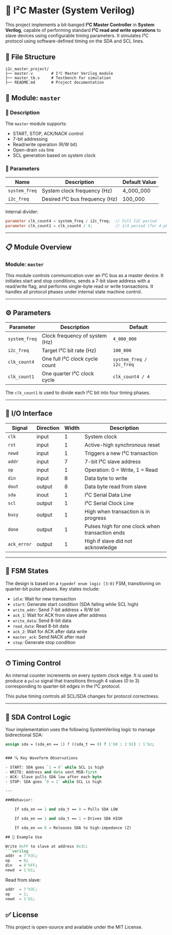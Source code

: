 
# 🧠 I²C Master (System Verilog)

This project implements a bit-banged **I²C Master Controller** in **System Verilog**, capable of performing standard **I²C read and write operations** to slave devices using configurable timing parameters. It simulates I²C protocol using software-defined timing on the SDA and SCL lines.

## 📁 File Structure

```
i2c_master_project/
├── master.v        # I²C Master Verilog module
├── master_tb.v     # Testbench for simulation
├── README.md       # Project documentation
```

## 🔧 Module: `master`

### 📌 Description

The `master` module supports:
- START, STOP, ACK/NACK control
- 7-bit addressing
- Read/write operation (R/W bit)
- Open-drain `sda` line
- SCL generation based on system clock

### 🧮 Parameters

| Name            | Description                      | Default Value |
|----------------|----------------------------------|---------------|
| `system_freq`   | System clock frequency (Hz)      | 4_000_000     |
| `i2c_freq`      | Desired I²C bus frequency (Hz)   | 100_000       |

Internal divider:
```verilog
parameter clk_count4 = system_freq / i2c_freq;  // Full I2C period
parameter clk_count1 = clk_count4 / 4;          // 1/4 period (for 4-phase state)
```

---

## 📋 Module Overview

### Module: `master`

This module controls communication over an I²C bus as a master device. It initiates start and stop conditions, sends a 7-bit slave address with a read/write flag, and performs single-byte read or write transactions. It handles all protocol phases under internal state machine control.

---

## ⚙️ Parameters

| Parameter       | Description                      | Default       |
|----------------|----------------------------------|---------------|
| `system_freq`  | Clock frequency of system (Hz)   | `4_000_000`   |
| `i2c_freq`     | Target I²C bit rate (Hz)         | `100_000`     |
| `clk_count4`   | One full I²C clock cycle count   | `system_freq / i2c_freq` |
| `clk_count1`   | One quarter I²C clock cycle      | `clk_count4 / 4`         |

The `clk_count1` is used to divide each I²C bit into four timing phases.

---

## 🔌 I/O Interface

| Signal       | Direction | Width | Description                                     |
|--------------|-----------|--------|-------------------------------------------------|
| `clk`        | input     | 1     | System clock                                    |
| `rst`        | input     | 1     | Active-high synchronous reset                   |
| `newd`       | input     | 1     | Triggers a new I²C transaction                  |
| `addr`       | input     | 7     | 7-bit I²C slave address                         |
| `op`         | input     | 1     | Operation: 0 = Write, 1 = Read                  |
| `din`        | input     | 8     | Data byte to write                              |
| `dout`       | output    | 8     | Data byte read from slave                       |
| `sda`        | inout     | 1     | I²C Serial Data Line                            |
| `scl`        | output    | 1     | I²C Serial Clock Line                           |
| `busy`       | output    | 1     | High when transaction is in progress            |
| `done`       | output    | 1     | Pulses high for one clock when transaction ends |
| `ack_error`  | output    | 1     | High if slave did not acknowledge               |

---

## 🧠 FSM States

The design is based on a `typedef enum logic [3:0]` FSM, transitioning on quarter-bit pulse phases. Key states include:

- `idle`: Wait for new transaction
- `start`: Generate start condition (SDA falling while SCL high)
- `write_addr`: Send 7-bit address + R/W bit
- `ack_1`: Wait for ACK from slave after address
- `write_data`: Send 8-bit data
- `read_data`: Read 8-bit data
- `ack_2`: Wait for ACK after data write
- `master_ack`: Send NACK after read
- `stop`: Generate stop condition

---

## ⏱ Timing Control

An internal counter increments on every system clock edge. It is used to produce a `pulse` signal that transitions through 4 values (0 to 3) corresponding to quarter-bit edges in the I²C protocol.

This pulse timing controls all SCL/SDA changes for protocol correctness.

---

## 🔄 SDA Control Logic

Your implementation uses the following SystemVerilog logic to manage bidirectional SDA:

```systemverilog
assign sda = (sda_en == 1) ? ((sda_t == 0) ? 1'b0 : 1'b1) : 1'bz;


### 🔍 Key Waveform Observations

- START: SDA goes `1 → 0` while SCL is high
- WRITE: Address and data sent MSB-first
- ACK: Slave pulls SDA low after each byte
- STOP: SDA goes `0 → 1` while SCL is high

---

###Behavior:

    If sda_en == 1 and sda_t == 0 → Pulls SDA LOW

    If sda_en == 1 and sda_t == 1 → Drives SDA HIGH

    If sda_en == 0 → Releases SDA to high-impedance (Z)

## 📘 Example Use

Write 0xFF to slave at address 0x3C:
```verilog
addr  = 7'h3C;
op    = 0;
din   = 8'hFF;
newd  = 1'b1;
```

Read from slave:
```verilog
addr  = 7'h3C;
op    = 1;
newd  = 1'b1;
```

## ✅ License

This project is open-source and available under the MIT License.
